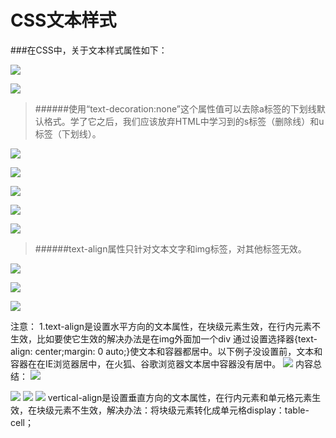 # CSS文本样式

###在CSS中，关于文本样式属性如下：

![](http://upload-images.jianshu.io/upload_images/1599190-c1173da1309f2d99.PNG?imageMogr2/auto-orient/strip%7CimageView2/2/w/1240)

![](http://upload-images.jianshu.io/upload_images/1599190-6e7be7b605574e0c.PNG?imageMogr2/auto-orient/strip%7CimageView2/2/w/1240)
>######使用“text-decoration:none”这个属性值可以去除a标签的下划线默认格式。学了它之后，我们应该放弃HTML中学习到的s标签（删除线）和u标签（下划线）。

![](http://upload-images.jianshu.io/upload_images/1599190-848577ee4044afa3.PNG?imageMogr2/auto-orient/strip%7CimageView2/2/w/1240)

![](http://upload-images.jianshu.io/upload_images/1599190-cd010bf7c39750b4.PNG?imageMogr2/auto-orient/strip%7CimageView2/2/w/1240)


![](http://upload-images.jianshu.io/upload_images/1599190-0bf33110d93dcb86.PNG?imageMogr2/auto-orient/strip%7CimageView2/2/w/1240)

![](http://upload-images.jianshu.io/upload_images/1599190-ce91dc8e94ae8be6.PNG?imageMogr2/auto-orient/strip%7CimageView2/2/w/1240)

![](http://upload-images.jianshu.io/upload_images/1599190-b130f1b1d59c073f.PNG?imageMogr2/auto-orient/strip%7CimageView2/2/w/1240)

>######text-align属性只针对文本文字和img标签，对其他标签无效。

![](http://upload-images.jianshu.io/upload_images/1599190-e7ca24a283808f80.PNG?imageMogr2/auto-orient/strip%7CimageView2/2/w/1240)

![](http://upload-images.jianshu.io/upload_images/1599190-764debe88f844c49.PNG?imageMogr2/auto-orient/strip%7CimageView2/2/w/1240)


![](http://upload-images.jianshu.io/upload_images/1599190-79f390a4014c237d.PNG?imageMogr2/auto-orient/strip%7CimageView2/2/w/1240)

注意： 1.text-align是设置水平方向的文本属性，在块级元素生效，在行内元素不生效，比如<img src=""/>要使它生效的解决办法是在img外面加一个div
通过设置选择器{text-align: center;margin: 0 auto;}使文本和容器都居中。以下例子没设置前，文本和容器在在IE浏览器居中，在火狐、谷歌浏览器文本居中容器没有居中。
![](http://i.imgur.com/HLEbdJb.png)
内容总结：
![](http://i.imgur.com/0qob3DR.png)

![](http://i.imgur.com/7o6JFaX.png)
![](http://i.imgur.com/eeroxW4.png)
![](http://i.imgur.com/cUHT6rB.png)
vertical-align是设置垂直方向的文本属性，在行内元素和单元格元素生效，在块级元素不生效，解决办法：将块级元素转化成单元格display：table-cell；






